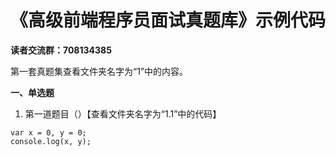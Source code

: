 # 《高级前端程序员面试真题库》示例代码

**读者交流群：708134385**

第一套真题集查看文件夹名字为“1”中的内容。

**一、单选题**
1. 第一道题目（）【查看文件夹名字为“1.1”中的代码】
~~~
var x = 0, y = 0;
console.log(x, y);
~~~